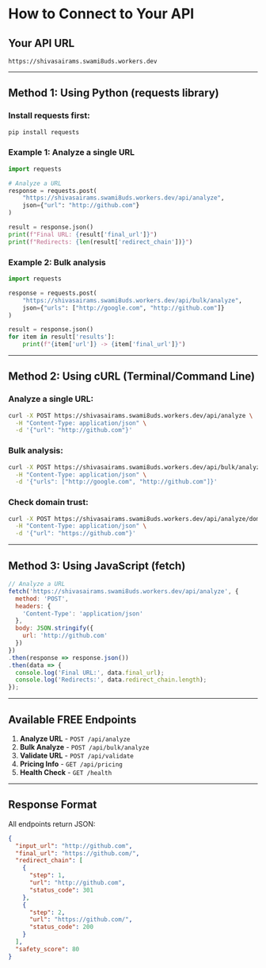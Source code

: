 # How to Connect to Your API

## Your API URL
```
https://shivasairams.swami8uds.workers.dev
```

---

## Method 1: Using Python (requests library)

### Install requests first:
```bash
pip install requests
```

### Example 1: Analyze a single URL
```python
import requests

# Analyze a URL
response = requests.post(
    "https://shivasairams.swami8uds.workers.dev/api/analyze",
    json={"url": "http://github.com"}
)

result = response.json()
print(f"Final URL: {result['final_url']}")
print(f"Redirects: {len(result['redirect_chain'])}")
```

### Example 2: Bulk analysis
```python
import requests

response = requests.post(
    "https://shivasairams.swami8uds.workers.dev/api/bulk/analyze",
    json={"urls": ["http://google.com", "http://github.com"]}
)

result = response.json()
for item in result['results']:
    print(f"{item['url']} -> {item['final_url']}")
```

---

## Method 2: Using cURL (Terminal/Command Line)

### Analyze a single URL:
```bash
curl -X POST https://shivasairams.swami8uds.workers.dev/api/analyze \
  -H "Content-Type: application/json" \
  -d '{"url": "http://github.com"}'
```

### Bulk analysis:
```bash
curl -X POST https://shivasairams.swami8uds.workers.dev/api/bulk/analyze \
  -H "Content-Type: application/json" \
  -d '{"urls": ["http://google.com", "http://github.com"]}'
```

### Check domain trust:
```bash
curl -X POST https://shivasairams.swami8uds.workers.dev/api/analyze/domain-trust \
  -H "Content-Type: application/json" \
  -d '{"url": "https://github.com"}'
```

---

## Method 3: Using JavaScript (fetch)

```javascript
// Analyze a URL
fetch('https://shivasairams.swami8uds.workers.dev/api/analyze', {
  method: 'POST',
  headers: {
    'Content-Type': 'application/json'
  },
  body: JSON.stringify({
    url: 'http://github.com'
  })
})
.then(response => response.json())
.then(data => {
  console.log('Final URL:', data.final_url);
  console.log('Redirects:', data.redirect_chain.length);
});
```

---

## Available FREE Endpoints

1. **Analyze URL** - `POST /api/analyze`
2. **Bulk Analyze** - `POST /api/bulk/analyze`
3. **Validate URL** - `POST /api/validate`
4. **Pricing Info** - `GET /api/pricing`
5. **Health Check** - `GET /health`

---

## Response Format

All endpoints return JSON:

```json
{
  "input_url": "http://github.com",
  "final_url": "https://github.com/",
  "redirect_chain": [
    {
      "step": 1,
      "url": "http://github.com",
      "status_code": 301
    },
    {
      "step": 2,
      "url": "https://github.com/",
      "status_code": 200
    }
  ],
  "safety_score": 80
}
```
